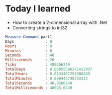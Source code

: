 # Today I learned

* How to create a 2-dimensional array with .Net
* Converting strings to int32


```powershell
Measure-Command part1
Days              : 0
Hours             : 0
Minutes           : 0
Seconds           : 48
Milliseconds      : 26
Ticks             : 480266249
TotalDays         : 0,00055586371412037
TotalHours        : 0,0133407291388889
TotalMinutes      : 0,800443748333333
TotalSeconds      : 48,0266249
TotalMilliseconds : 48026,6249
```
